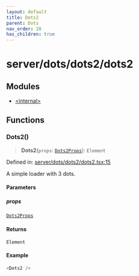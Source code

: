 ```yaml
---
layout: default
title: Dots2
parent: Dots
nav_order: 20
has_children: true
---
```

# server/dots/dots2/dots2

## Modules

- [\<internal\>](-internal-.md)

## Functions

### Dots2()

> **Dots2**(`props`: [`Dots2Props`](-internal-.md#dots2props)): `Element`

Defined in: [server/dots/dots2/dots2.tsx:15](https://github.com/react18-tools/turborepo-template/blob/3d3c113a28c3ab49589ecce9bf3d54046116994f/lib/src/server/dots/dots2/dots2.tsx#L15)

A simple loader with 3 dots.

#### Parameters

##### props

[`Dots2Props`](-internal-.md#dots2props)

#### Returns

`Element`

#### Example

```ts
<Dots2 />
```
